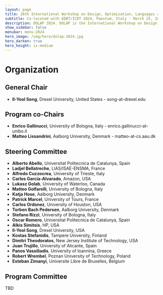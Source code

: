 ```yaml
---
layout: page
title: 26th International Workshop on Design, Optimization, Languages and Analytical Processing of Big Data
subtitle: Co-located with EDBT/ICDT 2024, Paestum, Italy - March 25, 2024
description: DOLAP 2024. DOLAP is the International Workshop on Design, Optimization, Languages and Analytical Processing of Big Data. The 26th edition of the workshop is co-located with the EDBT/ICDT 2024 conference and takes place in Paestum, Italy, on March 25, 2024. This page presents the organizing members of DOLAP 2024.
show_sidebar: false
menubar: menu-2024
hero_image: /img/hero/dolap-2024.jpg
hero_darken: true
hero_height: is-medium
---
```


# Organization

## General Chair

- **Il-Yeol Song**, Drexel University, United States - song-at-drexel.edu 

## Program co-Chairs

- **Enrico Gallinucci**, University of Bologna, Italy - enrico.gallinucci-at-unibo.it
- **Matteo Lissandrini**, Aalborg University, Denmark - matteo-at-cs.aau.dk

## Steering Committee

- **Alberto Abello**, Universitat Politecnica de Catalunya, Spain
- **Ladjel Bellatreche**, LIAS/ISAE-ENSMA, France
- **Alfredo Cuzzocrea**, University of Trieste, Italy
- **Carlos Garcia-Alvarado**, Amazon, USA
- **Lukasz Golab**, University of Waterloo, Canada
- **Matteo Golfarelli**, University of Bologna, Italy
- **Katja Hose**, Aalborg University, Denmark
- **Patrick Marcel**, University of Tours, France
- **Carlos Ordonez**, University of Houston, USA
- **Torben Bach Pedersen**, Aalborg University, Denmark
- **Stefano Rizzi**, University of Bologna, Italy
- **Oscar Romero**, Universitat Politecnica de Catalunya, Spain
- **Alkis Simitsis**, HP, USA
- **Il-Yeol Song**, Drexel University, USA
- **Kostas Stefanidis**, Tampere University, Finland
- **Dimitri Theodoratos**, New Jersey Institute of Technology, USA
- **Juan Trujillo**, University of Alicante, Spain
- **Panos Vassiliadis**, University of Ioannina, Greece
- **Robert Wrembel**, Poznan University of Technology, Poland
- **Esteban Zimanyi**, Universite Libre de Bruxelles, Belgium

## Program Committee

TBD

<!--
- Alberto Abello, Universitat Politècnica de Catalunya
- Julien Aligon, Université de Toulouse
- Sandro Bimonte, INRAE
- Lei Cao, The University of Arizona 
- Tania Cerquitelli, Politecnico di Torino
- Silvia Chiusano, Politecnico di Torino
- Jérôme Darmont, Université de Lyon
- Karen Davis, Miami University
- Vasilis Efthymiou, ICS-FORTH
- Fadila Fadila, ERIC Lab, Lyon University
- Matteo Francia, University of Bologna
- Johann Gamper, Free University of Bozen-Bolzano
- Matteo Golfarelli, University of Bologna
- Marcin Gorawski, Silesian University of Technology
- Le Gruenwald, The University of Oklahoma
- Petar Jovanovic, Universitat Politècnica De Catalunya - Barcelona Tech
- Georgia Koutrika, Athena Research Center
- Nicolas Labroche, Universite François-Rabelais, Tours
- Daniel Lemire, LICEF Research Center, Université du Québec
- Matteo Lissandrini, Aalborg University
- Jose-Norberto Mazon, Universidad de Alicante
- Rokia Missaoui, LARIM, UQO
- Kjetil Nørvåg, Norwegian University of Science and Technology
- Carlos Ordonez, University of Houston
- Torben Bach Pedersen, Aalborg University
- Evaggelia Pitoura, University of Ioannina 
- Oscar Romero, Universitat Politècnica de Catalunya 
- Dimitris Sacharidis, ULB 
- Mohamed Sharaf, United Arab Emirates University
- Alkis Simitsis, Athena Research Center
- Arash Termehchy, Oregon State University
- Olivier Teste, IRIT
- Dimitri Theodoratos, NJIT
- Maik Thiele, HTW Dresden
- Christian Thomsen, Aalborg University 
- Goce Trajcevski, Iowa State University
- Juan Trujillo, University of Alicante
- Katerina Tzompanaki, CY Cergy Paris University
- Panos, Vassiliadis, University of Ioannina 
- Robert Wrembel, Poznan Unviersity of Technology
-->

<!--
## Test-Of-Time Award Committee

- Alberto Abello, Universitat Politècnica de Catalunya
- Alfredo Cuzzocrea, University of Trieste, Italy
- Carlos Garcia-Alvarado, Amazon, USA
- Carlos Ordonez, University of Houston, USA
- Patrick Marcel, University of Tours, France
-->